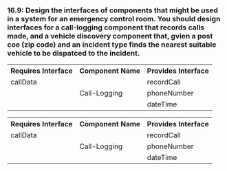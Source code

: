 <h3>16.9: Design the interfaces of components that might be used in a system for an emergency control room. You should design interfaces for a call-logging component that records calls made, and a vehicle discovery component that, gvien a post coe (zip code) and an incident type finds the nearest suitable vehicle to be dispatced to the incident.</h3>

<table style="width:100%">
  <tr>
    <th>Requires Interface</th>
    <th>Component Name</th>
    <th>Provides Interface</th>
  </tr>
  <tr>
    <td>callData</td>
    <td></td>
    <td>recordCall</td>

  </tr>
  <tr>
    <td></td>
    <td>Call-Logging</td>
    <td>phoneNumber</td>
  </tr>
  <tr>
    <td></td>
    <td></td>
    <td>dateTime</td>
  </tr>
</table>

<table>
  <tr>
    <th>Requires Interface</th>
    <th>Component Name</th>
    <th>Provides Interface</th>
  </tr>
  <tr>
    <td>callData</td>
    <td></td>
    <td>recordCall</td>

  </tr>
  <tr>
    <td></td>
    <td>Call-Logging</td>
    <td>phoneNumber</td>
  </tr>
  <tr>
    <td></td>
    <td></td>
    <td>dateTime</td>
  </tr>
</table>
